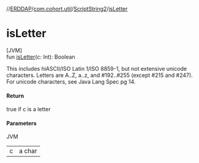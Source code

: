 //[ERDDAP](../../../index.md)/[com.cohort.util](../index.md)/[ScriptString2](index.md)/[isLetter](is-letter.md)

# isLetter

[JVM]\
fun [isLetter](is-letter.md)(c: Int): Boolean

This includes hiASCII/ISO Latin 1/ISO 8859-1, but not extensive unicode characters. Letters are A..Z, a..z, and #192..#255 (except #215 and #247). For unicode characters, see Java Lang Spec pg 14.

#### Return

true if c is a letter

#### Parameters

JVM

| | |
|---|---|
| c | a char |
